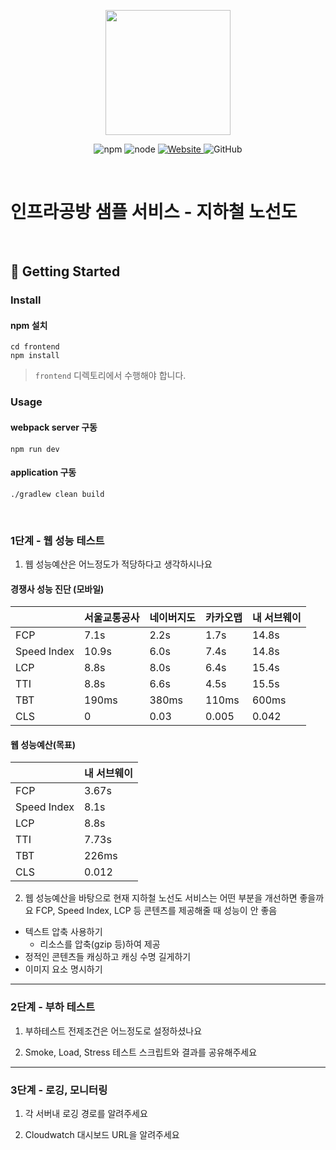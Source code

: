 <p align="center">
    <img width="200px;" src="https://raw.githubusercontent.com/woowacourse/atdd-subway-admin-frontend/master/images/main_logo.png"/>
</p>
<p align="center">
  <img alt="npm" src="https://img.shields.io/badge/npm-%3E%3D%205.5.0-blue">
  <img alt="node" src="https://img.shields.io/badge/node-%3E%3D%209.3.0-blue">
  <a href="https://edu.nextstep.camp/c/R89PYi5H" alt="nextstep atdd">
    <img alt="Website" src="https://img.shields.io/website?url=https%3A%2F%2Fedu.nextstep.camp%2Fc%2FR89PYi5H">
  </a>
  <img alt="GitHub" src="https://img.shields.io/github/license/next-step/atdd-subway-service">
</p>

<br>

# 인프라공방 샘플 서비스 - 지하철 노선도

<br>

## 🚀 Getting Started

### Install
#### npm 설치
```
cd frontend
npm install
```
> `frontend` 디렉토리에서 수행해야 합니다.

### Usage
#### webpack server 구동
```
npm run dev
```
#### application 구동
```
./gradlew clean build
```
<br>


### 1단계 - 웹 성능 테스트
1. 웹 성능예산은 어느정도가 적당하다고 생각하시나요

#### 경쟁사 성능 진단 (모바일)
|             | 서울교통공사 |  네이버지도   | 카카오맵  | 내 서브웨이 |
|-------------|----------|-------------|---------|----------|
| FCP         | 7.1s     | 2.2s        | 1.7s    | 14.8s  |
| Speed Index | 10.9s    | 6.0s        | 7.4s    | 14.8s  |
| LCP         | 8.8s     | 8.0s        | 6.4s    | 15.4s  |
| TTI         | 8.8s     | 6.6s        | 4.5s    | 15.5s  |
| TBT         | 190ms    | 380ms       | 110ms   | 600ms  |
| CLS         | 0        | 0.03        | 0.005   | 0.042  |

#### 웹 성능예산(목표)
|             | 내 서브웨이 |
|-------------|----------|
| FCP         | 3.67s    |
| Speed Index | 8.1s     |
| LCP         | 8.8s     | 
| TTI         | 7.73s    | 
| TBT         | 226ms    | 
| CLS         | 0.012    | 



2. 웹 성능예산을 바탕으로 현재 지하철 노선도 서비스는 어떤 부분을 개선하면 좋을까요
FCP, Speed Index, LCP 등 콘텐츠를 제공해줄 때 성능이 안 좋음 

- 텍스트 압축 사용하기
    - 리소스를 압축(gzip 등)하여 제공
- 정적인 콘텐츠들 캐싱하고 캐싱 수명 길게하기
- 이미지 요소 명시하기


---

### 2단계 - 부하 테스트 
1. 부하테스트 전제조건은 어느정도로 설정하셨나요

2. Smoke, Load, Stress 테스트 스크립트와 결과를 공유해주세요

---

### 3단계 - 로깅, 모니터링
1. 각 서버내 로깅 경로를 알려주세요

2. Cloudwatch 대시보드 URL을 알려주세요
